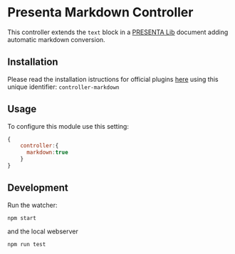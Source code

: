 # Presenta Markdown Controller

This controller extends the `text` block in a [PRESENTA Lib](https://github.com/presenta-software/presenta-lib) document adding automatic markdown conversion.

## Installation

Please read the installation istructions for official plugins [here](https://lib.presenta.cc/extend/#install-an-official-plugin) using this unique identifier: `controller-markdown`

## Usage

To configure this module use this setting:

```js
{
    controller:{
      markdown:true
    }
}
```


## Development

Run the watcher:

    npm start

and the local webserver

    npm run test



